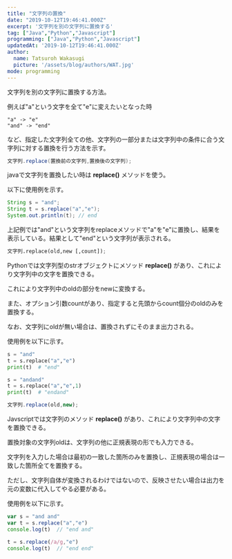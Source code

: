 ```yaml
---
title: "文字列の置換"
date: "2019-10-12T19:46:41.000Z"
excerpt: '文字列を別の文字列に置換する'
tag: ["Java","Python","Javascript"]
programming: ["Java","Python","Javascript"]
updatedAt: '2019-10-12T19:46:41.000Z'
author:
  name: Tatsuroh Wakasugi
  picture: '/assets/blog/authors/WAT.jpg'
mode: programming
---
```


文字列を別の文字列に置換する方法。

例えば"a"という文字を全て"e"に変えたいとなった時

```
"a" -> "e"
"and" -> "end"
```

など、指定した文字列全ての他、文字列の一部分または文字列中の条件に合う文字列に対する置換を行う方法を示す。

<div class="note_content_by_programming_language" id="note_content_Java">

```java
文字列.replace(置換前の文字列,置換後の文字列);
```

javaで文字列を置換したい時は **replace()** メソッドを使う。

以下に使用例を示す。

```java
String s = "and";
String t = s.replace("a","e");
System.out.println(t); // end
```

上記例では"and"という文字列をreplaceメソッドで"a"を"e"に置換し、結果を表示している。結果として"end"という文字列が表示される。

</div>
<div class="note_content_by_programming_language" id="note_content_Python">

```python
文字列.replace(old,new [,count]);
```

Pythonでは文字列型のstrオブジェクトにメソッド **replace()** があり、これにより文字列中の文字を置換できる。

これにより文字列中のoldの部分をnewに変換する。

また、オプション引数countがあり、指定すると先頭からcount個分のoldのみを置換する。  

なお、文字列にoldが無い場合は、置換されずにそのまま出力される。  

使用例を以下に示す。

```python
s = "and"
t = s.replace("a","e")
print(t)  # "end"

s = "andand"
t = s.replace("a","e",1)
print(t)  # "endand"
```

</div>
<div class="note_content_by_programming_language" id="note_content_Javascript">

```javascript
文字列.replace(old,new);
```

Javscriptでは文字列のメソッド **replace()** があり、これにより文字列中の文字を置換できる。

置換対象の文字列oldは、文字列の他に正規表現の形でも入力できる。  

文字列を入力した場合は最初の一致した箇所のみを置換し、正規表現の場合は一致した箇所全てを置換する。

ただし、文字列自体が変換されるわけではないので、反映させたい場合は出力を元の変数に代入してやる必要がある。

使用例を以下に示す。

```javascript
var s = "and and"
var t = s.replace("a","e")
console.log(t)  // "end and"

t = s.replace(/a/g,"e")
console.log(t)  // "end end"
```

</div>
